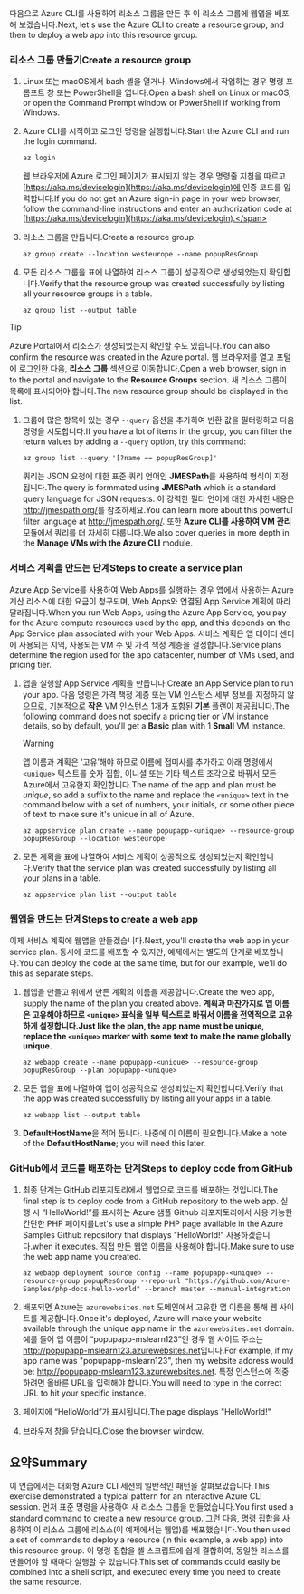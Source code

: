 <span data-ttu-id="8b699-101">다음으로 Azure CLI를 사용하여 리소스 그룹을 만든 후 이 리소스 그룹에 웹앱을 배포해 보겠습니다.</span><span class="sxs-lookup"><span data-stu-id="8b699-101">Next, let's use the Azure CLI to create a resource group, and then to deploy a web app into this resource group.</span></span> 

### <a name="create-a-resource-group"></a><span data-ttu-id="8b699-102">리소스 그룹 만들기</span><span class="sxs-lookup"><span data-stu-id="8b699-102">Create a resource group</span></span>

1. <span data-ttu-id="8b699-103">Linux 또는 macOS에서 bash 셸을 열거나, Windows에서 작업하는 경우 명령 프롬프트 창 또는 PowerShell을 엽니다.</span><span class="sxs-lookup"><span data-stu-id="8b699-103">Open a bash shell on Linux or macOS, or open the Command Prompt window or PowerShell if working from Windows.</span></span>

1. <span data-ttu-id="8b699-104">Azure CLI를 시작하고 로그인 명령을 실행합니다.</span><span class="sxs-lookup"><span data-stu-id="8b699-104">Start the Azure CLI and run the login command.</span></span>

    ```azurecli
    az login
    ```
    <span data-ttu-id="8b699-105">웹 브라우저에 Azure 로그인 페이지가 표시되지 않는 경우 명령줄 지침을 따르고 [https://aka.ms/devicelogin](https://aka.ms/devicelogin)에 인증 코드를 입력합니다.</span><span class="sxs-lookup"><span data-stu-id="8b699-105">If you do not get an Azure sign-in page in your web browser, follow the command-line instructions and enter an authorization code at [https://aka.ms/devicelogin](https://aka.ms/devicelogin).</span></span>

1. <span data-ttu-id="8b699-106">리소스 그룹을 만듭니다.</span><span class="sxs-lookup"><span data-stu-id="8b699-106">Create a resource group.</span></span>

    ```azurecli
    az group create --location westeurope --name popupResGroup
    ```

1. <span data-ttu-id="8b699-107">모든 리소스 그룹을 표에 나열하여 리소스 그룹이 성공적으로 생성되었는지 확인합니다.</span><span class="sxs-lookup"><span data-stu-id="8b699-107">Verify that the resource group was created successfully by listing all your resource groups in a table.</span></span>

    ```azurecli
    az group list --output table
    ```

> [!TIP]
> <span data-ttu-id="8b699-108">Azure Portal에서 리소스가 생성되었는지 확인할 수도 있습니다.</span><span class="sxs-lookup"><span data-stu-id="8b699-108">You can also confirm the resource was created in the Azure portal.</span></span> <span data-ttu-id="8b699-109">웹 브라우저를 열고 포털에 로그인한 다음, **리소스 그룹** 섹션으로 이동합니다.</span><span class="sxs-lookup"><span data-stu-id="8b699-109">Open a web browser, sign in to the portal and navigate to the **Resource Groups** section.</span></span> <span data-ttu-id="8b699-110">새 리소스 그룹이 목록에 표시되어야 합니다.</span><span class="sxs-lookup"><span data-stu-id="8b699-110">The new resource group should be displayed in the list.</span></span>

1. <span data-ttu-id="8b699-111">그룹에 많은 항목이 있는 경우 `--query` 옵션을 추가하여 반환 값을 필터링하고 다음 명령을 시도합니다.</span><span class="sxs-lookup"><span data-stu-id="8b699-111">If you have a lot of items in the group, you can filter the return values by adding a `--query` option, try this command:</span></span>

    ```azurecli
    az group list --query '[?name == popupResGroup]'
    ```

    <span data-ttu-id="8b699-112">쿼리는 JSON 요청에 대한 표준 쿼리 언어인 **JMESPath**를 사용하여 형식이 지정됩니다.</span><span class="sxs-lookup"><span data-stu-id="8b699-112">The query is formmated using **JMESPath** which is a standard query language for JSON requests.</span></span> <span data-ttu-id="8b699-113">이 강력한 필터 언어에 대한 자세한 내용은 <http://jmespath.org/>를 참조하세요.</span><span class="sxs-lookup"><span data-stu-id="8b699-113">You can learn more about this powerful filter language at <http://jmespath.org/>.</span></span> <span data-ttu-id="8b699-114">또한 **Azure CLI를 사용하여 VM 관리** 모듈에서 쿼리를 더 자세히 다룹니다.</span><span class="sxs-lookup"><span data-stu-id="8b699-114">We also cover queries in more depth in the **Manage VMs with the Azure CLI** module.</span></span>

### <a name="steps-to-create-a-service-plan"></a><span data-ttu-id="8b699-115">서비스 계획을 만드는 단계</span><span class="sxs-lookup"><span data-stu-id="8b699-115">Steps to create a service plan</span></span>

<span data-ttu-id="8b699-116">Azure App Service를 사용하여 Web Apps를 실행하는 경우 앱에서 사용하는 Azure 계산 리소스에 대한 요금이 청구되며, Web Apps와 연결된 App Service 계획에 따라 달라집니다.</span><span class="sxs-lookup"><span data-stu-id="8b699-116">When you run Web Apps, using the Azure App Service, you pay for the Azure compute resources used by the app, and this depends on the App Service plan associated with your Web Apps.</span></span> <span data-ttu-id="8b699-117">서비스 계획은 앱 데이터 센터에 사용되는 지역, 사용되는 VM 수 및 가격 책정 계층을 결정합니다.</span><span class="sxs-lookup"><span data-stu-id="8b699-117">Service plans determine the region used for the app datacenter, number of VMs used, and pricing tier.</span></span>

1. <span data-ttu-id="8b699-118">앱을 실행할 App Service 계획을 만듭니다.</span><span class="sxs-lookup"><span data-stu-id="8b699-118">Create an App Service plan to run your app.</span></span> <span data-ttu-id="8b699-119">다음 명령은 가격 책정 계층 또는 VM 인스턴스 세부 정보를 지정하지 않으므로, 기본적으로 **작은** VM 인스턴스 1개가 포함된 **기본** 플랜이 제공됩니다.</span><span class="sxs-lookup"><span data-stu-id="8b699-119">The following command does not specify a pricing tier or VM instance details, so by default, you'll get a **Basic** plan with 1 **Small** VM instance.</span></span>

    > [!WARNING]
    > <span data-ttu-id="8b699-120">앱 이름과 계획은 ‘고유’해야 하므로 이름에 접미사를 추가하고 아래 명령에서 `<unique>` 텍스트를 숫자 집합, 이니셜 또는 기타 텍스트 조각으로 바꿔서 모든 Azure에서 고유한지 확인합니다.</span><span class="sxs-lookup"><span data-stu-id="8b699-120">The name of the app and plan must be _unique_, so add a suffix to the name and replace the `<unique>` text in the command below with a set of numbers, your initials, or some other piece of text to make sure it's unique in all of Azure.</span></span> 

    ```azurecli
    az appservice plan create --name popupapp-<unique> --resource-group popupResGroup --location westeurope
    ```

1. <span data-ttu-id="8b699-121">모든 계획을 표에 나열하여 서비스 계획이 성공적으로 생성되었는지 확인합니다.</span><span class="sxs-lookup"><span data-stu-id="8b699-121">Verify that the service plan was created successfully by listing all your plans in a table.</span></span>

    ```azurecli
    az appservice plan list --output table
    ```

### <a name="steps-to-create-a-web-app"></a><span data-ttu-id="8b699-122">웹앱을 만드는 단계</span><span class="sxs-lookup"><span data-stu-id="8b699-122">Steps to create a web app</span></span>

<span data-ttu-id="8b699-123">이제 서비스 계획에 웹앱을 만들겠습니다.</span><span class="sxs-lookup"><span data-stu-id="8b699-123">Next, you'll create the web app in your service plan.</span></span> <span data-ttu-id="8b699-124">동시에 코드를 배포할 수 있지만, 예제에서는 별도의 단계로 배포합니다.</span><span class="sxs-lookup"><span data-stu-id="8b699-124">You can deploy the code at the same time, but for our example, we'll do this as separate steps.</span></span>

1. <span data-ttu-id="8b699-125">웹앱을 만들고 위에서 만든 계획의 이름을 제공합니다.</span><span class="sxs-lookup"><span data-stu-id="8b699-125">Create the web app, supply the name of the plan you created above.</span></span> <span data-ttu-id="8b699-126">**계획과 마찬가지로 앱 이름은 고유해야 하므로 `<unique>` 표식을 일부 텍스트로 바꿔서 이름을 전역적으로 고유하게 설정합니다.**</span><span class="sxs-lookup"><span data-stu-id="8b699-126">**Just like the plan, the app name must be unique, replace the `<unique>` marker with some text to make the name globally unique.**</span></span>
    ```azurecli
    az webapp create --name popupapp-<unique> --resource-group popupResGroup --plan popupapp-<unique>
    ```

1. <span data-ttu-id="8b699-127">모든 앱을 표에 나열하여 앱이 성공적으로 생성되었는지 확인합니다.</span><span class="sxs-lookup"><span data-stu-id="8b699-127">Verify that the app was created successfully by listing all your apps in a table.</span></span>

    ```azurecli
    az webapp list --output table
    ```

1. <span data-ttu-id="8b699-128">**DefaultHostName**을 적어 둡니다. 나중에 이 이름이 필요합니다.</span><span class="sxs-lookup"><span data-stu-id="8b699-128">Make a note of the **DefaultHostName**; you will need this later.</span></span>

### <a name="steps-to-deploy-code-from-github"></a><span data-ttu-id="8b699-129">GitHub에서 코드를 배포하는 단계</span><span class="sxs-lookup"><span data-stu-id="8b699-129">Steps to deploy code from GitHub</span></span>

1. <span data-ttu-id="8b699-130">최종 단계는 GitHub 리포지토리에서 웹앱으로 코드를 배포하는 것입니다.</span><span class="sxs-lookup"><span data-stu-id="8b699-130">The final step is to deploy code from a GitHub repository to the web app.</span></span> <span data-ttu-id="8b699-131">실행 시 “HelloWorld!”를 표시하는 Azure 샘플 Github 리포지토리에서 사용 가능한 간단한 PHP 페이지를</span><span class="sxs-lookup"><span data-stu-id="8b699-131">Let's use a simple PHP page available in the Azure Samples Github repository that displays "HelloWorld!"</span></span> <span data-ttu-id="8b699-132">사용하겠습니다.</span><span class="sxs-lookup"><span data-stu-id="8b699-132">when it executes.</span></span> <span data-ttu-id="8b699-133">직접 만든 웹앱 이름을 사용해야 합니다.</span><span class="sxs-lookup"><span data-stu-id="8b699-133">Make sure to use the web app name you created.</span></span>

    ```azurecli
    az webapp deployment source config --name popupapp-<unique> --resource-group popupResGroup --repo-url "https://github.com/Azure-Samples/php-docs-hello-world" --branch master --manual-integration
    ```

1. <span data-ttu-id="8b699-134">배포되면 Azure는 `azurewebsites.net` 도메인에서 고유한 앱 이름을 통해 웹 사이트를 제공합니다.</span><span class="sxs-lookup"><span data-stu-id="8b699-134">Once it's deployed, Azure will make your website available through the unique app name in the `azurewebsites.net` domain.</span></span> <span data-ttu-id="8b699-135">예를 들어 앱 이름이 “popupapp-mslearn123”인 경우 웹 사이트 주소는 <http://popupapp-mslearn123.azurewebsites.net>입니다.</span><span class="sxs-lookup"><span data-stu-id="8b699-135">For example, if my app name was "popupapp-mslearn123", then my website address would be: <http://popupapp-mslearn123.azurewebsites.net>.</span></span> <span data-ttu-id="8b699-136">특정 인스턴스에 적중하려면 올바른 URL을 입력해야 합니다.</span><span class="sxs-lookup"><span data-stu-id="8b699-136">You will need to type in the correct URL to hit your specific instance.</span></span>

1. <span data-ttu-id="8b699-137">페이지에 “HelloWorld”가 표시됩니다.</span><span class="sxs-lookup"><span data-stu-id="8b699-137">The page displays "HelloWorld!"</span></span>

1. <span data-ttu-id="8b699-138">브라우저 창을 닫습니다.</span><span class="sxs-lookup"><span data-stu-id="8b699-138">Close the browser window.</span></span>

## <a name="summary"></a><span data-ttu-id="8b699-139">요약</span><span class="sxs-lookup"><span data-stu-id="8b699-139">Summary</span></span>

<span data-ttu-id="8b699-140">이 연습에서는 대화형 Azure CLI 세션의 일반적인 패턴을 살펴보았습니다.</span><span class="sxs-lookup"><span data-stu-id="8b699-140">This exercise demonstrated a typical pattern for an interactive Azure CLI session.</span></span> <span data-ttu-id="8b699-141">먼저 표준 명령을 사용하여 새 리소스 그룹을 만들었습니다.</span><span class="sxs-lookup"><span data-stu-id="8b699-141">You first used a standard command to create a new resource group.</span></span> <span data-ttu-id="8b699-142">그런 다음, 명령 집합을 사용하여 이 리소스 그룹에 리소스(이 예제에서는 웹앱)를 배포했습니다.</span><span class="sxs-lookup"><span data-stu-id="8b699-142">You then used a set of commands to deploy a resource (in this example, a web app) into this resource group.</span></span> <span data-ttu-id="8b699-143">이 명령 집합을 셸 스크립트에 쉽게 결합하여, 동일한 리소스를 만들어야 할 때마다 실행할 수 있습니다.</span><span class="sxs-lookup"><span data-stu-id="8b699-143">This set of commands could easily be combined into a shell script, and executed every time you need to create the same resource.</span></span>
